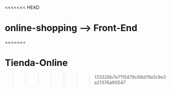 <<<<<<< HEAD
# online-shopping --> Front-End
=======
# Tienda-Online
>>>>>>> 133326b7e7115479c66d76e1c9e3a21376a90547
